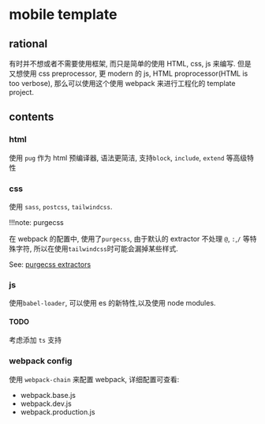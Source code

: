 # mobile template

## rational

有时并不想或者不需要使用框架, 而只是简单的使用 HTML, css, js 来编写.
但是又想使用 css preprocessor, 更 modern 的 js, HTML proprocessor(HTML is too verbose),
那么可以使用这个使用 webpack 来进行工程化的 template project.

## contents

### html

使用 `pug` 作为 html 预编译器, 语法更简洁, 支持`block`, `include`, `extend` 等高级特性

### css

使用 `sass`, `postcss`, `tailwindcss`.

!!!note: purgecss

在 webpack 的配置中, 使用了`purgecss`, 由于默认的 extractor 不处理 `@`, `:`,`/` 等特殊字符,
所以在使用`tailwindcss`时可能会漏掉某些样式.

See: [purgecss extractors](https://purgecss.com/extractors.html#default-extractor)

### js

使用`babel-loader`, 可以使用 es 的新特性,以及使用 node modules.

#### TODO

考虑添加 `ts` 支持

### webpack config

使用 `webpack-chain` 来配置 webpack, 详细配置可查看:

- webpack.base.js
- webpack.dev.js
- webpack.production.js
